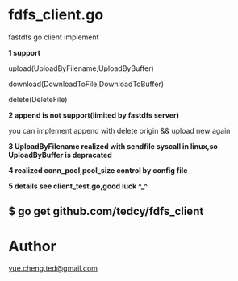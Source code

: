 # fdfs_client.go

fastdfs go client implement

**1 support** 

upload(UploadByFilename,UploadByBuffer)

download(DownloadToFile,DownloadToBuffer)

delete(DeleteFile)

**2 append is not support(limited by fastdfs server)**

you can implement append with delete origin && upload new again

**3 UploadByFilename realized with sendfile syscall in linux,so UploadByBuffer is depracated**

**4 realized conn_pool,pool_size control by config file**

**5 details see client_test.go,good luck ^_^**

## $ go get github.com/tedcy/fdfs_client

# Author
yue.cheng.ted@gmail.com
